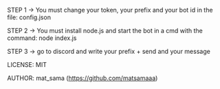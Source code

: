 STEP 1
-> You must change your token, your prefix and your bot id in the file: config.json

STEP 2
-> You must install node.js and start the bot in a cmd with the command: node index.js

STEP 3
-> go to discord and write your prefix + send and your message






LICENSE: MIT

AUTHOR: mat_sama (https://github.com/matsamaaa)